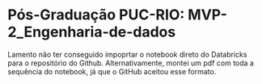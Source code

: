 # Pós-Graduação PUC-RIO: MVP-2_Engenharia-de-dados

Lamento não ter conseguido impoprtar o notebook direto do Databricks para o repositório do Github. Alternativamente, montei um pdf com toda a sequência do notebook, já que o GitHub aceitou esse formato. 
